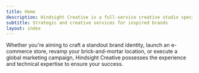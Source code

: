 ```yaml
---
title: Home
description: Hindsight Creative is a full-service creative studio specialising in branding, design, and marketing.
subtitle: Strategic and creative services for inspired brands
layout: index
---
```


Whether you're aiming to craft a standout brand identity, launch an e-commerce store, revamp your brick-and-mortar location, or execute a global marketing campaign, Hindsight Creative possesses the experience and technical expertise to ensure your success.
